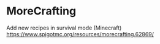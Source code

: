# MoreCrafting
Add new recipes in survival mode (Minecraft)
https://www.spigotmc.org/resources/morecrafting.62869/
